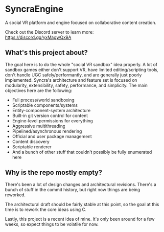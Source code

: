 # SyncraEngine

A social VR platform and engine focused on collaborative content creation.

Check out the Discord server to learn more: https://discord.gg/yxMagwQx9A

## What's this project about?

The goal here is to do the whole "social VR sandbox" idea properly. A lot of sandbox games either don't support VR, have limited editing/scripting tools, don't handle UGC safely/performantly, and are generally just poorly implemented. Syncra's architecture and feature set is focused on modularity, extensibility, safety, performance, and simplicity. The main objectives here are the following:

- Full process/world sandboxing
- Scriptable components/systems
- Entity-component-system architecture
- Built-in git version control for content
- Engine-level permissions for everything
- Aggressive multithreading
- Pipelined/asynchronous rendering
- Official and user package management
- Content discovery
- Scriptable renderer
- And a bunch of other stuff that couldn't possibly be fully enumerated here

## Why is the repo mostly empty?

There's been a lot of design changes and architectural revisions. There's a bunch of stuff in the commit history, but right now things are being reworked.

The architectural draft should be fairly stable at this point, so the goal at this time is to rework the core ideas using C.

Lastly, this project is a recent idea of mine. It's only been around for a few weeks, so expect things to be volatile for now.
